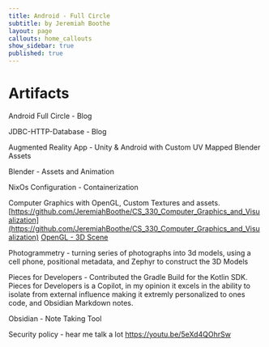 ```yaml
---
title: Android - Full Circle
subtitle: by Jeremiah Boothe
layout: page
callouts: home_callouts
show_sidebar: true
published: true
---
```



# Artifacts

Android Full Circle - Blog

JDBC-HTTP-Database - Blog

Augmented Reality App - Unity & Android with Custom UV Mapped Blender Assets

Blender - Assets and Animation

NixOs Configuration - Containerization

Computer Graphics with OpenGL, Custom Textures and assets.
[https://github.com/JeremiahBoothe/CS_330_Computer_Graphics_and_Visualization](https://github.com/JeremiahBoothe/CS_330_Computer_Graphics_and_Visualization)
[OpenGL - 3D Scene](https://youtu.be/RFE1UTJen_U)

Photogrammetry - turning series of photographs into 3d models, using a cell phone, positional metadata, and Zephyr to construct the 3D Models

Pieces for Developers - Contributed the Gradle Build for the Kotlin SDK.  Pieces for Developers is a Copilot, in my opinion it excels in the ability to isolate from external influence making it extremly personalized to ones code, and Obsidian Markdown notes.

Obsidian - Note Taking Tool

Security policy - hear me talk a lot
https://youtu.be/5eXd4QOhrSw